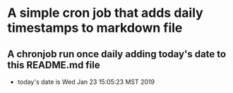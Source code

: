 A simple cron job that adds daily timestamps to markdown file
============================================================
## A chronjob run once daily adding today's date to this README.md file
* today's date is Wed Jan 23 15:05:23 MST 2019
